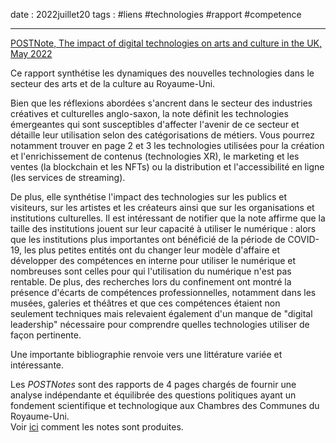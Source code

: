 date : 2022juillet20
tags : #liens #technologies #rapport #competence 

---------

[POSTNote, The impact of digital technologies on arts and culture in the UK, May 2022](https://researchbriefings.files.parliament.uk/documents/POST-PN-0669/POST-PN-0669.pdf) 

Ce rapport synthétise les dynamiques des nouvelles technologies dans le secteur des arts et de la culture au Royaume-Uni.

Bien que les réflexions abordées s'ancrent dans le secteur des industries créatives et culturelles anglo-saxon, la note définit les technologies émergeantes qui sont susceptibles d'affecter l'avenir de ce secteur et détaille leur utilisation selon des catégorisations de métiers. Vous pourrez notamment trouver en page 2 et 3 les technologies utilisées pour la création et l'enrichissement de contenus (technologies XR), le marketing et les ventes (la blockchain et les NFTs) ou la distribution et l'accessibilité en ligne (les services de streaming). 

De plus, elle synthétise l'impact des technologies sur les publics et visiteurs, sur les artistes et les créateurs ainsi que sur les organisations et institutions culturelles. Il est intéressant de notifier que la note affirme que la taille des institutions jouent sur leur capacité à utiliser le numérique : alors que les institutions plus importantes ont bénéficié de la période de COVID-19, les plus petites entités ont du changer leur modèle d'affaire et développer des compétences en interne pour utiliser le numérique et nombreuses sont celles pour qui l'utilisation du numérique n'est pas rentable. De plus, des recherches lors du confinement ont montré la présence d'écarts de compétences professionnelles, notamment dans les musées, galeries et théâtres et que ces compétences étaient non seulement techniques mais relevaient également d'un manque de "digital leadership" nécessaire pour comprendre quelles technologies utiliser de façon pertinente. 


Une importante bibliographie renvoie vers une littérature variée et intéressante. 

Les *POSTNotes* sont des rapports de 4 pages chargés de fournir une analyse indépendante et équilibrée des questions politiques ayant un fondement scientifique et technologique aux Chambres des Communes du Royaume-Uni.  
Voir [ici](https://www.parliament.uk/mps-lords-and-offices/offices/bicameral/post/publications/how-to-write-postnotes/) comment les notes sont produites. 